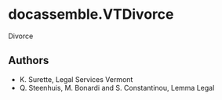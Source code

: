 # docassemble.VTDivorce

Divorce

## Authors

- K. Surette, Legal Services Vermont
- Q. Steenhuis, M. Bonardi and S. Constantinou, Lemma Legal


